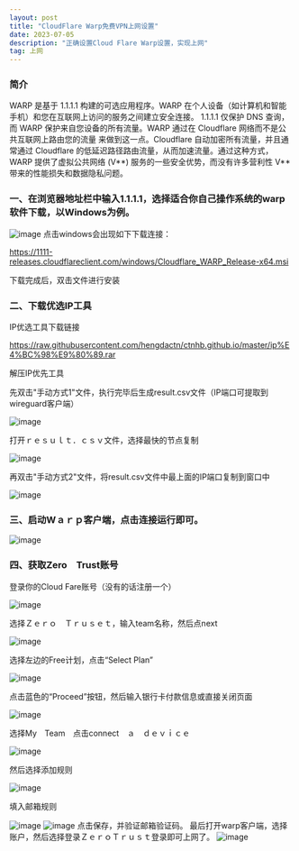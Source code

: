 ```yaml
---
layout: post
title: "CloudFlare Warp免费VPN上网设置"
date: 2023-07-05
description: "正确设置Cloud Flare Warp设置，实现上网"
tag: 上网
---
```


### 简介
WARP 是基于 1.1.1.1 构建的可选应用程序。WARP 在个人设备（如计算机和智能手机）和您在互联网上访问的服务之间建立安全连接。
1.1.1.1 仅保护 DNS 查询，而 WARP 保护来自您设备的所有流量。WARP 通过在 Cloudflare 网络而不是公共互联网上路由您的流量
来做到这一点。Cloudflare 自动加密所有流量，并且通常通过 Cloudflare 的低延迟路径路由流量，从而加速流量。通过这种方式，
WARP 提供了虚拟公共网络 (V**) 服务的一些安全优势，而没有许多营利性 V** 带来的性能损失和数据隐私问题。

### 一、在浏览器地址栏中输入1.1.1.1，选择适合你自己操作系统的warp软件下载，以Windows为例。

![image](https://github.com/hengdactn/ctnhb.github.io/assets/70909689/1d5a5037-6ff9-478c-9562-492274aa2538)
点击windows会出现如下下载连接：

https://1111-releases.cloudflareclient.com/windows/Cloudflare_WARP_Release-x64.msi

下载完成后，双击文件进行安装

### 二、下载优选IP工具

IP优选工具下载链接

https://raw.githubusercontent.com/hengdactn/ctnhb.github.io/master/ip%E4%BC%98%E9%80%89.rar

解压IP优先工具

先双击"手动方式1"文件，执行完毕后生成result.csv文件（IP端口可提取到wireguard客户端）

![image](https://github.com/hengdactn/ctnhb.github.io/assets/70909689/fda36047-470c-4f55-b040-6af61aec7761)

打开ｒｅｓｕｌｔ．ｃｓｖ文件，选择最快的节点复制

![image](https://github.com/hengdactn/ctnhb.github.io/assets/70909689/7de57bee-4638-438e-a54f-459b21f9ccf9)


再双击"手动方式2"文件，将result.csv文件中最上面的IP端口复制到窗口中

![image](https://github.com/hengdactn/ctnhb.github.io/assets/70909689/e473b917-88ee-4f4d-a90f-e2dbba7187aa)

### 三、启动Wａｒｐ客户端，点击连接运行即可。

![image](https://github.com/hengdactn/ctnhb.github.io/assets/70909689/b079ceed-eba9-4396-8e69-de8fab739e5c)
### 四、获取Zero　Trust账号

登录你的Cloud Fare账号（没有的话注册一个）

![image](https://github.com/hengdactn/ctnhb.github.io/assets/70909689/a9738317-bad3-4cea-9791-9bfaefbf1956)

选择Ｚｅｒｏ　Ｔｒｕｓｅｔ，输入team名称，然后点next

![image](https://github.com/hengdactn/ctnhb.github.io/assets/70909689/0d0f7554-6b54-4062-9f0a-3305f34993ce)

选择左边的Free计划，点击“Select Plan”

![image](https://github.com/hengdactn/ctnhb.github.io/assets/70909689/28372410-e898-4027-8b1e-202cb631acdc)

点击蓝色的“Proceed”按钮，然后输入银行卡付款信息或直接关闭页面

![image](https://github.com/hengdactn/ctnhb.github.io/assets/70909689/ac56f73e-ce7d-40c3-958a-d3507af24786)

选择My　Team　点击connect　ａ　ｄｅｖｉｃｅ

![image](https://github.com/hengdactn/ctnhb.github.io/assets/70909689/ed483200-c19f-4638-a3f8-e54201f43f2e)

然后选择添加规则

![image](https://github.com/hengdactn/ctnhb.github.io/assets/70909689/a7512ced-f4ac-448a-85ad-c9705646b512)

填入邮箱规则

![image](https://github.com/hengdactn/ctnhb.github.io/assets/70909689/54325e22-25e4-459c-a52a-b2a0b4580d0a)
![image](https://github.com/hengdactn/ctnhb.github.io/assets/70909689/de7c9860-da53-42e4-aa51-7aefd923bdfa)
点击保存，并验证邮箱验证码。
最后打开warp客户端，选择账户，然后选择登录ＺｅｒｏＴｒｕｓｔ登录即可上网了。
![image](https://github.com/hengdactn/ctnhb.github.io/assets/70909689/0b419ce2-985a-475b-8b52-6469ad39a55b)








